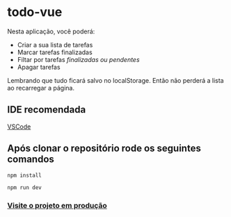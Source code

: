 # todo-vue

Nesta aplicação, você poderá:
<ul>
  <li>
     Criar a sua lista de tarefas
  </li>
  <li>
    Marcar tarefas finalizadas
  </li>
  <li>
    Filtar por tarefas <i>finalizadas ou pendentes</i>
  </li>
  <li>
    Apagar tarefas
  </li>
</ul>

Lembrando que tudo ficará salvo no localStorage. Então não perderá a lista ao recarregar a página.

## IDE recomendada

[VSCode](https://code.visualstudio.com/)

## Após clonar o repositório rode os seguintes comandos

```sh
npm install
```

```sh
npm run dev
```
### [Visite o projeto em produção](https://todo-list-vue-js-eight.vercel.app/)
